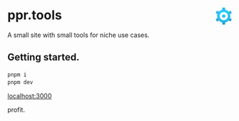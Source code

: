 # ppr.tools <a href="https://ppr.tools" target="_blank"><img align="right" height="40" src="/app/icon.svg"></a>

A small site with small tools for niche use cases.

## Getting started.

```bash
pnpm i
pnpm dev
```

[localhost:3000](http://localhost:3000)

profit.
